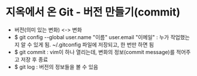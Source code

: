 # 지옥에서 온 Git - 버전 만들기(commit)

* 버전(의미 있는 변화) <-> 변화
* $ git config --global user.name "이름" user.email "이메일"
  : 누가 작업했는지 알 수 있게 됨. ~/.gitconfig 파일에 저장되고, 한 번만 하면 됨
* $ git commit
  : vim이 하나 열리는데, 변화의 정보(commit message)를 적어주고 저장 후 종료
* $ git log 
  : 버전의 정보들을 볼 수 있음

